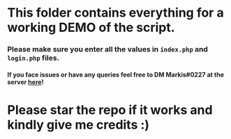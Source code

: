 
# This folder contains everything for a working DEMO of the script.
### Please make sure you enter all the values in `index.php` and `login.php` files.
#### If you face issues or have any queries feel free to DM Markis#0227 at the server [here](https://join.markis.dev)!

# Please star the repo if it works and kindly give me credits :)
